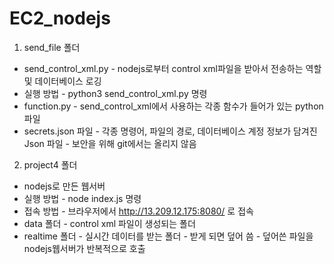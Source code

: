 # EC2_nodejs
1. send_file 폴더
- send_control_xml.py - nodejs로부터 control xml파일을 받아서 전송하는 역할 및 데이터베이스 로깅
- 실행 방법 - python3 send_control_xml.py 명령
- function.py - send_control_xml에서 사용하는 각종 함수가 들어가 있는 python 파일
- secrets.json 파일 - 각종 명령어, 파일의 경로, 데이터베이스 계정 정보가 담겨진 Json 파일 - 보안을 위해 git에서는 올리지 않음

2. project4 폴더
- nodejs로 만든 웹서버
- 실행 방법 - node index.js 명령
- 접속 방법 - 브라우저에서 http://13.209.12.175:8080/ 로 접속
- data 폴더 - control xml 파일이 생성되는 폴더
- realtime 폴더 - 실시간 데이터를 받는 폴더 - 받게 되면 덮어 씀 - 덮어쓴 파일을 nodejs웹서버가 반복적으로 호출
